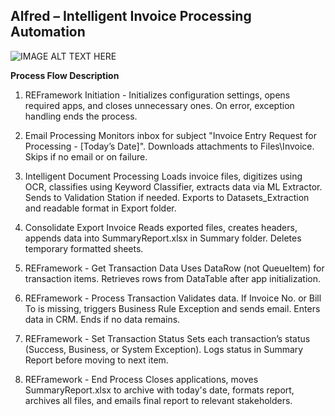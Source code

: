 ## Alfred – Intelligent Invoice Processing Automation
![IMAGE ALT TEXT HERE](https://github.com/bacdillon/RPA-UiPath/blob/main/Alfred%20%E2%80%93%20Intelligent%20Invoice%20Processing%20Automation/DU.gif) <br>

**Process Flow Description**<br>
1. REFramework Initiation -
Initializes configuration settings, opens required apps, and closes unnecessary ones. On error, exception handling ends the process.

2. Email Processing
Monitors inbox for subject "Invoice Entry Request for Processing - [Today’s Date]". Downloads attachments to Files\Invoice. Skips if no email or on failure.

3. Intelligent Document Processing
Loads invoice files, digitizes using OCR, classifies using Keyword Classifier, extracts data via ML Extractor. Sends to Validation Station if needed. Exports to Datasets_Extraction and readable format in Export folder.

4. Consolidate Export Invoice
Reads exported files, creates headers, appends data into SummaryReport.xlsx in Summary folder. Deletes temporary formatted sheets.

5. REFramework - Get Transaction Data
Uses DataRow (not QueueItem) for transaction items. Retrieves rows from DataTable after app initialization.

6. REFramework - Process Transaction
Validates data. If Invoice No. or Bill To is missing, triggers Business Rule Exception and sends email. Enters data in CRM. Ends if no data remains.

7. REFramework - Set Transaction Status
Sets each transaction’s status (Success, Business, or System Exception). Logs status in Summary Report before moving to next item.

8. REFramework - End Process
Closes applications, moves SummaryReport.xlsx to archive with today's date, formats report, archives all files, and emails final report to relevant stakeholders.






